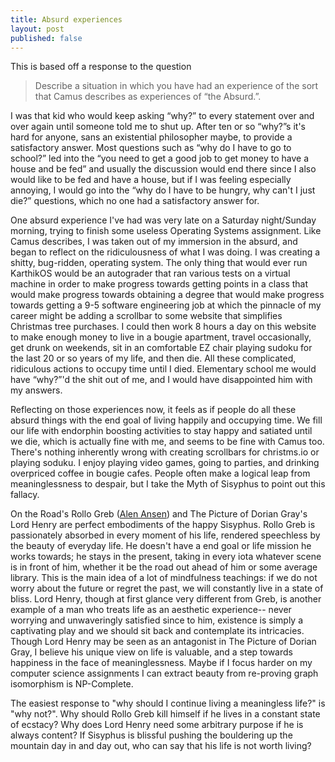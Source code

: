 ```yaml
---
title: Absurd experiences
layout: post
published: false
---
```


This is based off a response to the question 

> Describe a situation in which you have had an experience of the sort that Camus describes as experiences of “the Absurd.”.

I was that kid who would keep asking “why?” to every statement over and over again until someone told me to shut up.  After ten or so “why?”s it's hard for anyone, sans an existential philosopher maybe, to provide a satisfactory answer.  Most questions such as “why do I have to go to school?” led into the “you need to get a good job to get money to have a house and be fed” and usually the discussion would end there since I also would like to be fed and have a house, but if I was feeling especially annoying, I would go into the “why do I have to be hungry, why can't I just die?” questions, which no one had a satisfactory answer for.  

One absurd experience I've had was very late on a Saturday night/Sunday morning, trying to finish some useless Operating Systems assignment.  Like Camus describes, I was taken out of my immersion in the absurd, and began to reflect on the ridiculousness of what I was doing.  I was creating a shitty, bug-ridden, operating system.  The only thing that would ever run KarthikOS would be an autograder that ran various tests on a virtual machine in order to make progress towards getting points in a class that would make progress towards obtaining a degree that would make progress towards getting a 9-5 software engineering job at which the pinnacle of my career might be adding a scrollbar to some website that simplifies  Christmas tree purchases.  I could then work 8 hours a day on this website to make enough money to live in a bougie apartment, travel occasionally, get drunk on weekends, sit in an comfortable EZ chair playing sudoku for the last 20 or so years of my life, and then die.  All these complicated, ridiculous actions to occupy time until I died.  Elementary school me would have “why?”'d the shit out of me, and I would have disappointed him with my answers.  

Reflecting on those experiences now, it feels as if people do all these absurd things with the end goal of living happily and occupying time.  We fill our life with endorphin boosting activities to stay happy and satiated until we die, which is actually fine with me, and seems to be fine with Camus too.  There's nothing inherently wrong with creating scrollbars for christms.io or playing soduku.  I enjoy playing video games, going to parties, and drinking overpriced coffee in bougie cafes.  People often make a logical leap from meaninglessness to despair, but I take the Myth of Sisyphus to point out this fallacy.

On the Road's Rollo Greb ([Alen Ansen](https://www.wikiwand.com/en/Alan_Ansen)) and The Picture of Dorian Gray's Lord Henry are perfect embodiments of the happy Sisyphus.  Rollo Greb is passionately absorbed in every moment of his life, rendered speechless by the beauty of everyday life.  He doesn't have a end goal or life mission he works towards; he stays in the present, taking in every iota whatever scene is in front of him, whether it be the road out ahead of him or some average library.  This is the main idea of a lot of mindfulness teachings: if we do not worry about the future or regret the past, we will constantly live in a state of bliss.  Lord Henry, though at first glance very different from Greb, is another example of a man who treats life as an aesthetic experience-- never worrying and unwaveringly satisfied since to him, existence is simply a captivating play and we should sit back and contemplate its intricacies.  Though Lord Henry may be seen as an antagonist in The Picture of Dorian Gray, I believe his unique view on life is valuable, and a step towards happiness in the face of meaninglessness.  Maybe if I focus harder on my computer science assignments I can extract beauty from re-proving graph isomorphism is NP-Complete.

The easiest response to "why should I continue living a meaningless life?" is "why not?".  Why should Rollo Greb kill himself if he lives in a constant state of ecstacy?  Why does Lord Henry need some arbitrary purpose if he is always content?  If Sisyphus is blissful pushing the bouldering up the mountain day in and day out, who can say that his life is not worth living? 
